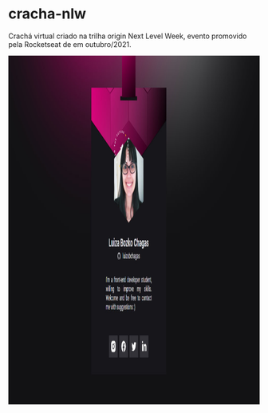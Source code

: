 # cracha-nlw
Crachá virtual criado na trilha origin Next Level Week, evento promovido pela Rocketseat de em outubro/2021.

<img alt="print-cracha" width="1000" height="700" src="https://github.com/luizabchagas/cracha-nlw/blob/main/images/cracha-nlw.jpg?raw=true">
